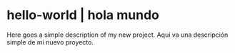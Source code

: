# hello-world | hola mundo
Here goes a simple description of my new project.
Aquí va una descripción simple de mi nuevo proyecto.

